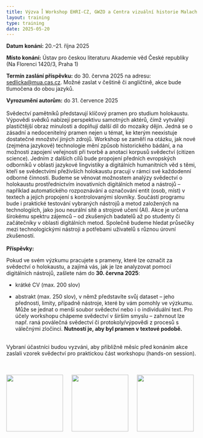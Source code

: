 ```yaml
---
title: Výzva ꟾ Workshop EHRI-CZ, GWZO a Centra vizuální historie Malach Nové čtení svědectví o holokaustu
layout: training
type: training
date: 2025-05-20
---
```


**Datum konání:** 20.–21. října 2025

**Místo konání:** Ústav pro českou literaturu Akademie věd České republiky (Na Florenci 1420/3, Praha 1)

**Termín zaslání příspěvku:** do 30. června 2025 na adresu: sedlicka@mua.cas.cz. Možné zaslat v češtině či angličtině, akce bude tlumočena do obou jazyků.

**Vyrozumění autorům:** do 31. července 2025
<br/>
<br/>
Svědectví pamětníků představují klíčový pramen pro studium holokaustu. Výpovědi svědků nabízejí perspektivu samotných aktérů, čímž vytvářejí plastičtější obraz minulosti a doplňují další díl do mozaiky dějin. Jedná se o zásadní a nedocenitelný pramen nejen u témat, ke kterým neexistuje dostatečné množství jiných zdrojů.
Workshop se zaměří na otázku, jak nové (zejména jazykové) technologie mění způsob historického bádání, a na možnosti zapojení veřejnosti při tvorbě a anotaci korpusů svědectví (citizen science). Jedním z dalších cílů bude propojení předních evropských odborníků v oblasti jazykové lingvistiky a digitálních humanitních věd s těmi, kteří se svědectvími přeživších holokaustu pracují v rámci své každodenní odborné činnosti. Budeme se věnovat možnostem analýzy svědectví o holokaustu prostřednictvím inovativních digitálních metod a nástrojů – například automatického rozpoznávání a označování entit (osob, míst) v textech a jejich propojení s kontrolovanými slovníky. Součástí programu bude i praktické testování vybraných nástrojů a metod založených na technologiích, jako jsou neurální sítě a strojové učení (AI).
Akce je určena širokému spektru zájemců – od zkušených badatelů až po studenty či začátečníky v oblasti digitálních metod. Společně budeme hledat průsečíky mezi technologickými nástroji a potřebami uživatelů s různou úrovní zkušeností. 
<br/>
<br/>
**Příspěvky:**

Pokud ve svém výzkumu pracujete s prameny, které lze označit za svědectví o holokaustu, a zajímá vás, jak je lze analyzovat pomocí digitálních nástrojů, zašlete nám do **30. června 2025**:

- krátké CV (max. 200 slov)
    
- abstrakt (max. 250 slov), v němž představíte svůj dataset – jeho přednosti, limity, případně nástroje, které by vám pomohly ve výzkumu. Může se jednat o menší soubor svědectví nebo i o individuální text. Pro účely workshopu chápeme svědectví v širším smyslu – zahrnout lze např. raná poválečná svědectví či protokoly/výpovědi z procesů s válečnými zločinci. **Nutností je, aby byl pramen v textové podobě.**

<br/>
Vybraní účastníci budou vyzváni, aby přibližně měsíc před konáním akce zaslali vzorek svědectví pro praktickou část workshopu (hands-on session).
<br/>
<br/>
<br/>
<p><img align="left" src="../../../images/EHRI-logo.png" height="150px" style="padding-left: 0px;"><img align="left" src="../../../images/workshops/cfp-new-readings-of-holocaust-testimony/gwzo.png" height="150px" style="padding-left: 20px;"><img align="left" src="../../../images/workshops/cfp-new-readings-of-holocaust-testimony/malach.png" height="150px" style="padding-left: 20px;"></p>


